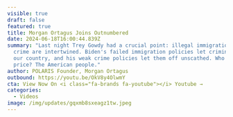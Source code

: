 ```yaml
---
visible: true
draft: false
featured: true
title: Morgan Ortagus Joins Outnumbered
date: 2024-06-18T16:00:44.839Z
summary: "Last night Trey Gowdy had a crucial point: illegal immigration and
  crime are intertwined. Biden's failed immigration policies let criminals into
  our country, and his weak crime policies let them off unscathed. Who pays the
  price? The American people."
author: POLARIS Founder, Morgan Ortagus
outbound: https://youtu.be/OkV8y4OlwmY
cta: View Now On <i class="fa-brands fa-youtube"></i> Youtube →
categories:
  - Videos
image: /img/updates/gqxmb8sxeagz1tw.jpeg
---
```

